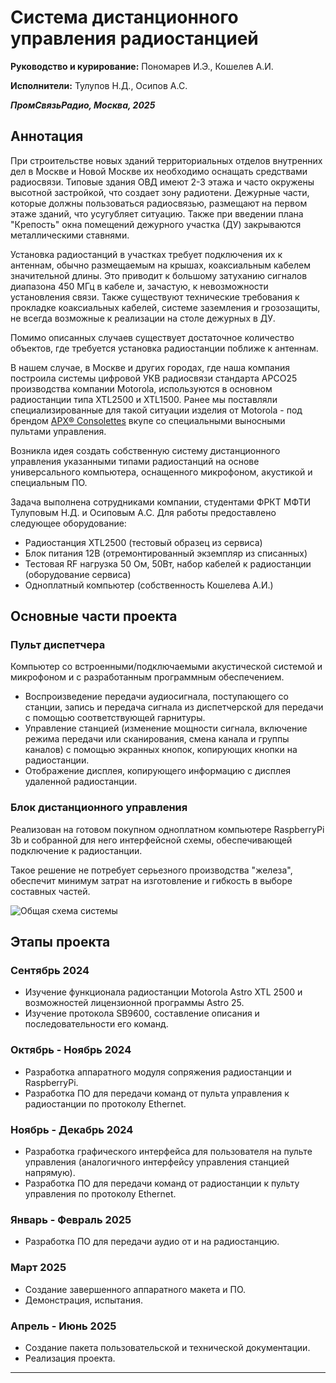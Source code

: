 # Система дистанционного управления радиостанцией

**Руководство и курирование:** Пономарев И.Э., Кошелев А.И.

**Исполнители:** Тулупов Н.Д., Осипов А.С.

***ПромСвязьРадио, Москва, 2025***

## Аннотация

При строительстве новых зданий территориальных отделов внутренних дел в Москве и Новой Москве их необходимо оснащать средствами радиосвязи. Типовые здания ОВД имеют 2-3 этажа и часто окружены высотной застройкой, что создает зону радиотени. Дежурные части, которые должны пользоваться радиосвязью, размещают на первом этаже зданий, что усугубляет ситуацию. Также при введении плана "Крепость" окна помещений дежурного участка (ДУ) закрываются металлическими ставнями.

Установка радиостанций в участках требует подключения их к антеннам, обычно размещаемым на крышах, коаксиальным кабелем значительной длины. Это приводит к большому затуханию сигналов диапазона 450 МГц в кабеле и, зачастую, к невозможности установления связи. Также существуют технические требования к прокладке коаксиальных кабелей, системе заземления и грозозащиты, не всегда возможные к реализации на столе дежурных в ДУ.

Помимо описанных случаев существует достаточное количество объектов, где требуется установка радиостанции поближе к антеннам.

В нашем случае, в Москве и других городах, где наша компания построила системы цифровой УКВ радиосвязи стандарта APCO25 производства компании Motorola, используются в основном радиостанции типа XTL2500 и XTL1500. Ранее мы поставляли специализированные для такой ситуации изделия от Motorola - под брендом [APX® Consolettes](https://www.motorolasolutions.com/en_us/products/dispatch/dispatch-consoles/apx-consolettes.html#tabproductinfo) вкупе со специальными выносными пультами управления.

Возникла идея создать собственную систему дистанционного управления указанными типами радиостанций на основе универсального компьютера, оснащенного микрофоном, акустикой и специальным ПО.

Задача выполнена сотрудниками компании, студентами ФРКТ МФТИ Тулуповым Н.Д. и Осиповым А.С. Для работы предоставлено следующее оборудование:

- Радиостанция XTL2500 (тестовый образец из сервиса)
- Блок питания 12В (отремонтированный экземпляр из списанных)
- Тестовая RF нагрузка 50 Ом, 50Вт, набор кабелей к радиостанции (оборудование сервиса)
- Одноплатный компьютер (собственность Кошелева А.И.)

## Основные части проекта

### Пульт диспетчера

Компьютер со встроенными/подключаемыми акустической системой и микрофоном и с разработанным программным обеспечением.

- Воспроизведение передачи аудиосигнала, поступающего со станции, запись и передача сигнала из диспетчерской для передачи с помощью соответствующей гарнитуры.
- Управление станцией (изменение мощности сигнала, включение режима передачи или сканирования, смена канала и группы каналов) с помощью экранных кнопок, копирующих кнопки на радиостанции.
- Отображение дисплея, копирующего информацию с дисплея удаленной радиостанции.

### Блок дистанционного управления

Реализован на готовом покупном одноплатном компьютере RaspberryPi 3b и собранной для него интерфейсной схемы, обеспечивающей подключение к радиостанции.

Такое решение не потребует серьезного производства "железа", обеспечит минимум затрат на изготовление и гибкость в выборе составных частей.

![Общая схема системы](docs/scheme.jpg)

## Этапы проекта

### Сентябрь 2024

- Изучение функционала радиостанции Motorola Astro XTL 2500 и возможностей лицензионной программы Astro 25.
- Изучение протокола SB9600, составление описания и последовательности его команд.

### Октябрь - Ноябрь 2024

- Разработка аппаратного модуля сопряжения радиостанции и RaspberryPi.
- Разработка ПО для передачи команд от пульта управления к радиостанции по протоколу Ethernet.

### Ноябрь - Декабрь 2024

- Разработка графического интерфейса для пользователя на пульте управления (аналогичного интерфейсу управления станцией напрямую).
- Разработка ПО для передачи команд от радиостанции к пульту управления по протоколу Ethernet.

### Январь - Февраль 2025

- Разработка ПО для передачи аудио от и на радиостанцию.

### Март 2025

- Создание завершенного аппаратного макета и ПО.
- Демонстрация, испытания.

### Апрель - Июнь 2025

- Создание пакета пользовательской и технической документации.
- Реализация проекта.

---
